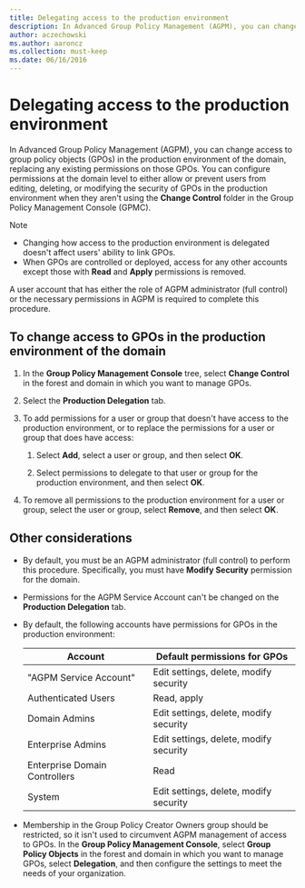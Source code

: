 ```yaml
---
title: Delegating access to the production environment
description: In Advanced Group Policy Management (AGPM), you can change access to group policy objects (GPOs) in the production environment of the domain, replacing any existing permissions on those GPOs.
author: aczechowski
ms.author: aaroncz
ms.collection: must-keep
ms.date: 06/16/2016
---
```


# Delegating access to the production environment

In Advanced Group Policy Management (AGPM), you can change access to group policy objects (GPOs) in the production environment of the domain, replacing any existing permissions on those GPOs. You can configure permissions at the domain level to either allow or prevent users from editing, deleting, or modifying the security of GPOs in the production environment when they aren't using the **Change Control** folder in the Group Policy Management Console (GPMC).

> [!NOTE]
>
> - Changing how access to the production environment is delegated doesn't affect users' ability to link GPOs.
> - When GPOs are controlled or deployed, access for any other accounts except those with **Read** and **Apply** permissions is removed.

A user account that has either the role of AGPM administrator (full control) or the necessary permissions in AGPM is required to complete this procedure.

## To change access to GPOs in the production environment of the domain

1. In the **Group Policy Management Console** tree, select **Change Control** in the forest and domain in which you want to manage GPOs.

2. Select the **Production Delegation** tab.

3. To add permissions for a user or group that doesn't have access to the production environment, or to replace the permissions for a user or group that does have access:

    1. Select **Add**, select a user or group, and then select **OK**.

    2. Select permissions to delegate to that user or group for the production environment, and then select **OK**.

4. To remove all permissions to the production environment for a user or group, select the user or group, select **Remove**, and then select **OK**.

## Other considerations

- By default, you must be an AGPM administrator (full control) to perform this procedure. Specifically, you must have **Modify Security** permission for the domain.

- Permissions for the AGPM Service Account can't be changed on the **Production Delegation** tab.

- By default, the following accounts have permissions for GPOs in the production environment:

    | Account | Default permissions for GPOs |
    |--|--|
    | "AGPM Service Account" | Edit settings, delete, modify security |
    | Authenticated Users | Read, apply |
    | Domain Admins | Edit settings, delete, modify security |
    | Enterprise Admins | Edit settings, delete, modify security |
    | Enterprise Domain Controllers | Read |
    | System | Edit settings, delete, modify security |

- Membership in the Group Policy Creator Owners group should be restricted, so it isn't used to circumvent AGPM management of access to GPOs. In the **Group Policy Management Console**, select **Group Policy Objects** in the forest and domain in which you want to manage GPOs, select **Delegation**, and then configure the settings to meet the needs of your organization.
